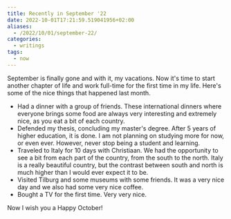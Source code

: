 ```yaml
---
title: Recently in September '22
date: 2022-10-01T17:21:59.519041956+02:00
aliases:
  - /2022/10/01/september-22/
categories:
  - writings
tags:
  - now
---
```


September is finally gone and with it, my vacations. Now it's time to start another chapter of life and work full-time for the first time in my life. Here's some of the nice things that happened last month.

<!--more-->

* Had a dinner with a group of friends. These international dinners where everyone brings some food are always very interesting and extremely nice, as you eat a bit of each country.
* Defended my thesis, concluding my master's degree. After 5 years of higher education, it is done. I am not planning on studying more for now, or even ever. However, never stop being a student and learning.
* Traveled to Italy for 10 days with Christiaan. We had the opportunity to see a bit from each part of the country, from the south to the north. Italy is a really beautiful country, but the contrast between south and north is much higher than I would ever expect it to be.
* Visited Tilburg and some museums with some friends. It was a very nice day and we also had some very nice coffee.
* Bought a TV for the first time. Very very nice.

Now I wish you a Happy October!
